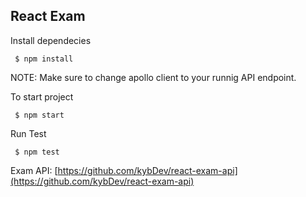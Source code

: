 
## React Exam

Install dependecies
```
 $ npm install
```

NOTE: Make sure to change apollo client to your runnig API endpoint. 

To start project
```
 $ npm start
```

Run Test
```
 $ npm test
```

Exam API:
[https://github.com/kybDev/react-exam-api](https://github.com/kybDev/react-exam-api)

